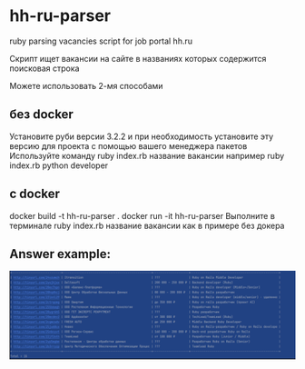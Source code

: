 # hh-ru-parser
ruby parsing  vacancies script for job portal hh.ru

Скрипт ищет вакансии на сайте в названиях которых содержится поисковая строка

Можете использовать 2-мя способами

##  без docker
Установите руби версии 3.2.2 и при необходимость установите эту версию для проекта с помощью вашего менеджера пакетов
Используйте команду ruby index.rb название вакансии
например ruby index.rb python developer
## c docker
   docker build -t hh-ru-parser .
   docker run -it hh-ru-parser
   Выполните в терминале ruby index.rb название вакансии как в примере без докера

## Answer example:

![Example result](images/example.png)
